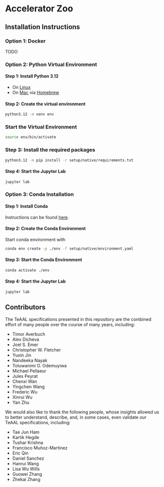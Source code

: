 # Accelerator Zoo

## Installation Instructions

### Option 1: Docker

TODO

### Option 2: Python Virtual Environment

#### Step 1: Install Python 3.12

- On [Linux](https://docs.python.org/3.12/using/unix.html#getting-and-installing-the-latest-version-of-python)
- On [Mac](https://formulae.brew.sh/formula/python@3.12) via [Homebrew](https://brew.sh/)

#### Step 2: Create the virtual environment

```bash
python3.12 -m venv env
```

### Start the Virtual Environment

```bash
source env/bin/activate
```

### Step 3: Install the required packages

```bash
python3.12 -m pip install -r setup/native/requirements.txt
```

#### Step 4: Start the Jupyter Lab

```bash
jupyter lab
```

### Option 3: Conda Installation

#### Step 1: Install Conda

Instructions can be found [here](https://docs.conda.io/projects/conda/en/latest/user-guide/install/index.html).

#### Step 2: Create the Conda Environment

Start conda environment with
```bash
conda env create -p ./env -f setup/native/environment.yaml
```

#### Step 3: Start the Conda Environment


```bash
conda activate ./env
```

#### Step 4: Start the Jupyter Lab

```bash
jupyter lab
```

## Contributors

The TeAAL specifications presented in this repository are the combined effort
of many people over the course of many years, including:

- Timor Averbuch
- Alex Dicheva
- Joel S. Emer
- Christopher W. Fletcher
- Yuxin Jin
- Nandeeka Nayak
- Toluwanimi O. Odemuyiwa
- Michael Pellaeur
- Jules Peyrat
- Chenxi Wan
- Yingchen Wang
- Frederic Wu
- Xinrui Wu
- Yan Zhu

We would also like to thank the following people, whose insights allowed us to
better understand, describe, and, in some cases, even validate our TeAAL
specifications, including:

- Tae Jun Ham
- Kartik Hegde
- Tushar Krishna
- Francisco Muñoz-Martinez
- Eric Qin
- Daniel Sanchez
- Hanrui Wang
- Lisa Wu Wills
- Guowei Zhang
- Zhekai Zhang
